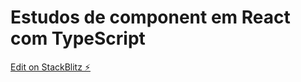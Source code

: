 # Estudos de component em React com TypeScript

[Edit on StackBlitz ⚡️](https://stackblitz.com/edit/vitejs-vite-sqa7jy)